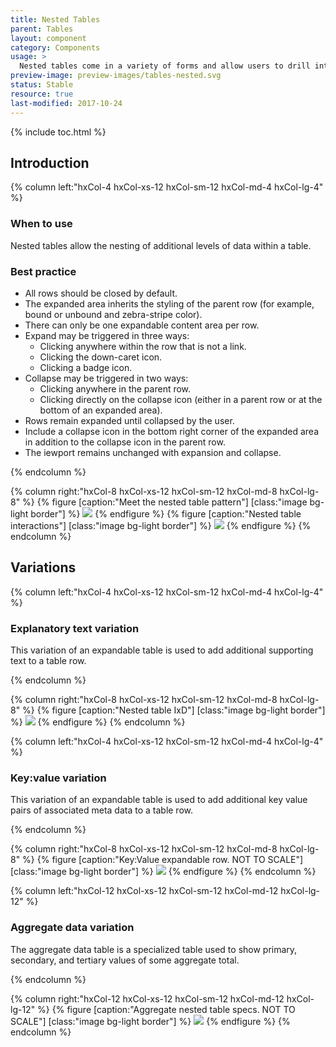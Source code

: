 ```yaml
---
title: Nested Tables
parent: Tables
layout: component
category: Components
usage: >
  Nested tables come in a variety of forms and allow users to drill into additional data within a table row. By hiding this data behind a user interaction we maintain the low cognitive load goals of the table pattern, while allowing for more data rich layouts.
preview-image: preview-images/tables-nested.svg
status: Stable
resource: true
last-modified: 2017-10-24
---
```


{% include toc.html %}

## Introduction

<div class="hxRow">

{% column left:"hxCol-4 hxCol-xs-12 hxCol-sm-12 hxCol-md-4 hxCol-lg-4" %}

### When to use

Nested tables allow the nesting of additional levels of data within a table.

### Best practice

- All rows should be closed by default.
- The expanded area inherits the styling of the parent row (for example, bound or unbound and zebra-stripe color).
- There can only be one expandable content area per row.
- Expand may be triggered in three ways:
	- Clicking anywhere within the row that is not a link.
	- Clicking the down-caret icon.
	- Clicking a badge icon.
- Collapse may be triggered in two ways:
	- Clicking anywhere in the parent row.
	- Clicking directly on the collapse icon (either in a parent row or at the bottom of an expanded area).
- Rows remain expanded until collapsed by the user.
- Include a collapse icon in the bottom right corner of the expanded area in addition to the collapse icon in the parent row.
- The iewport remains unchanged with expansion and collapse.

{% endcolumn %}

{% column right:"hxCol-8 hxCol-xs-12 hxCol-sm-12 hxCol-md-8 hxCol-lg-8" %}
{% figure [caption:"Meet the nested table pattern"] [class:"image bg-light border"] %}
![]({{site.url}}/assets/images/components/tables/nested-tables/tables-nested-hero.svg)
{% endfigure %}
{% figure [caption:"Nested table interactions"] [class:"image bg-light border"] %}
![]({{site.url}}/assets/images/components/tables/nested-tables/tables-nested-ixd.svg)
{% endfigure %}
{% endcolumn %}

</div>

## Variations

<div class="hxRow">

{% column left:"hxCol-4 hxCol-xs-12 hxCol-sm-12 hxCol-md-4 hxCol-lg-4" %}
### Explanatory text variation

This variation of an expandable table is used to add additional supporting text to a table row.

{% endcolumn %}

{% column right:"hxCol-8 hxCol-xs-12 hxCol-sm-12 hxCol-md-8 hxCol-lg-8" %}
{% figure [caption:"Nested table IxD"] [class:"image bg-light border"] %}
![]({{site.url}}/assets/images/components/tables/nested-tables/tables-explanatory.svg)
{% endfigure %}
{% endcolumn %}

</div>

<div class="hxRow">

{% column left:"hxCol-4 hxCol-xs-12 hxCol-sm-12 hxCol-md-4 hxCol-lg-4" %}

### Key:value variation

This variation of an expandable table is used to add additional key value pairs of associated meta data to a table row.

{% endcolumn %}

{% column right:"hxCol-8 hxCol-xs-12 hxCol-sm-12 hxCol-md-8 hxCol-lg-8" %}
{% figure [caption:"Key:Value expandable row. NOT TO SCALE"] [class:"image bg-light border"] %}
![]({{site.url}}/assets/images/components/tables/nested-tables/tables-key-value.svg)
{% endfigure %}
{% endcolumn %}

</div>

<div class="hxRow">

{% column left:"hxCol-12 hxCol-xs-12 hxCol-sm-12 hxCol-md-12 hxCol-lg-12" %}

### Aggregate data variation

The aggregate data table is a specialized table used to show primary, secondary, and tertiary values of some aggregate total. 

{% endcolumn %}

{% column right:"hxCol-12 hxCol-xs-12 hxCol-sm-12 hxCol-md-12 hxCol-lg-12" %}
{% figure [caption:"Aggregate nested table specs. NOT TO SCALE"] [class:"image bg-light border"] %}
![]({{site.url}}/assets/images/components/tables/nested-tables/tables-aggregate.svg)
{% endfigure %}
{% endcolumn %}

</div>
